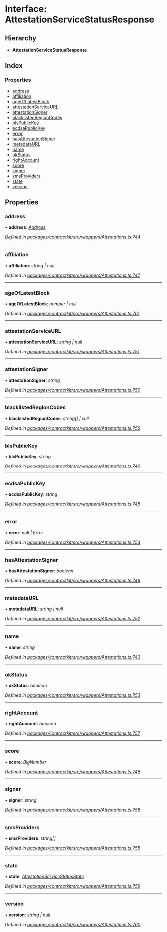 # Interface: AttestationServiceStatusResponse

## Hierarchy

* **AttestationServiceStatusResponse**

## Index

### Properties

* [address](_wrappers_attestations_.attestationservicestatusresponse.md#address)
* [affiliation](_wrappers_attestations_.attestationservicestatusresponse.md#affiliation)
* [ageOfLatestBlock](_wrappers_attestations_.attestationservicestatusresponse.md#ageoflatestblock)
* [attestationServiceURL](_wrappers_attestations_.attestationservicestatusresponse.md#attestationserviceurl)
* [attestationSigner](_wrappers_attestations_.attestationservicestatusresponse.md#attestationsigner)
* [blacklistedRegionCodes](_wrappers_attestations_.attestationservicestatusresponse.md#blacklistedregioncodes)
* [blsPublicKey](_wrappers_attestations_.attestationservicestatusresponse.md#blspublickey)
* [ecdsaPublicKey](_wrappers_attestations_.attestationservicestatusresponse.md#ecdsapublickey)
* [error](_wrappers_attestations_.attestationservicestatusresponse.md#error)
* [hasAttestationSigner](_wrappers_attestations_.attestationservicestatusresponse.md#hasattestationsigner)
* [metadataURL](_wrappers_attestations_.attestationservicestatusresponse.md#metadataurl)
* [name](_wrappers_attestations_.attestationservicestatusresponse.md#name)
* [okStatus](_wrappers_attestations_.attestationservicestatusresponse.md#okstatus)
* [rightAccount](_wrappers_attestations_.attestationservicestatusresponse.md#rightaccount)
* [score](_wrappers_attestations_.attestationservicestatusresponse.md#score)
* [signer](_wrappers_attestations_.attestationservicestatusresponse.md#signer)
* [smsProviders](_wrappers_attestations_.attestationservicestatusresponse.md#smsproviders)
* [state](_wrappers_attestations_.attestationservicestatusresponse.md#state)
* [version](_wrappers_attestations_.attestationservicestatusresponse.md#version)

## Properties

###  address

• **address**: *[Address](../modules/_base_.md#address)*

*Defined in [packages/contractkit/src/wrappers/Attestations.ts:744](https://github.com/celo-org/celo-monorepo/blob/master/packages/contractkit/src/wrappers/Attestations.ts#L744)*

___

###  affiliation

• **affiliation**: *string | null*

*Defined in [packages/contractkit/src/wrappers/Attestations.ts:747](https://github.com/celo-org/celo-monorepo/blob/master/packages/contractkit/src/wrappers/Attestations.ts#L747)*

___

###  ageOfLatestBlock

• **ageOfLatestBlock**: *number | null*

*Defined in [packages/contractkit/src/wrappers/Attestations.ts:761](https://github.com/celo-org/celo-monorepo/blob/master/packages/contractkit/src/wrappers/Attestations.ts#L761)*

___

###  attestationServiceURL

• **attestationServiceURL**: *string | null*

*Defined in [packages/contractkit/src/wrappers/Attestations.ts:751](https://github.com/celo-org/celo-monorepo/blob/master/packages/contractkit/src/wrappers/Attestations.ts#L751)*

___

###  attestationSigner

• **attestationSigner**: *string*

*Defined in [packages/contractkit/src/wrappers/Attestations.ts:750](https://github.com/celo-org/celo-monorepo/blob/master/packages/contractkit/src/wrappers/Attestations.ts#L750)*

___

###  blacklistedRegionCodes

• **blacklistedRegionCodes**: *string[] | null*

*Defined in [packages/contractkit/src/wrappers/Attestations.ts:756](https://github.com/celo-org/celo-monorepo/blob/master/packages/contractkit/src/wrappers/Attestations.ts#L756)*

___

###  blsPublicKey

• **blsPublicKey**: *string*

*Defined in [packages/contractkit/src/wrappers/Attestations.ts:746](https://github.com/celo-org/celo-monorepo/blob/master/packages/contractkit/src/wrappers/Attestations.ts#L746)*

___

###  ecdsaPublicKey

• **ecdsaPublicKey**: *string*

*Defined in [packages/contractkit/src/wrappers/Attestations.ts:745](https://github.com/celo-org/celo-monorepo/blob/master/packages/contractkit/src/wrappers/Attestations.ts#L745)*

___

###  error

• **error**: *null | Error*

*Defined in [packages/contractkit/src/wrappers/Attestations.ts:754](https://github.com/celo-org/celo-monorepo/blob/master/packages/contractkit/src/wrappers/Attestations.ts#L754)*

___

###  hasAttestationSigner

• **hasAttestationSigner**: *boolean*

*Defined in [packages/contractkit/src/wrappers/Attestations.ts:749](https://github.com/celo-org/celo-monorepo/blob/master/packages/contractkit/src/wrappers/Attestations.ts#L749)*

___

###  metadataURL

• **metadataURL**: *string | null*

*Defined in [packages/contractkit/src/wrappers/Attestations.ts:752](https://github.com/celo-org/celo-monorepo/blob/master/packages/contractkit/src/wrappers/Attestations.ts#L752)*

___

###  name

• **name**: *string*

*Defined in [packages/contractkit/src/wrappers/Attestations.ts:743](https://github.com/celo-org/celo-monorepo/blob/master/packages/contractkit/src/wrappers/Attestations.ts#L743)*

___

###  okStatus

• **okStatus**: *boolean*

*Defined in [packages/contractkit/src/wrappers/Attestations.ts:753](https://github.com/celo-org/celo-monorepo/blob/master/packages/contractkit/src/wrappers/Attestations.ts#L753)*

___

###  rightAccount

• **rightAccount**: *boolean*

*Defined in [packages/contractkit/src/wrappers/Attestations.ts:757](https://github.com/celo-org/celo-monorepo/blob/master/packages/contractkit/src/wrappers/Attestations.ts#L757)*

___

###  score

• **score**: *BigNumber*

*Defined in [packages/contractkit/src/wrappers/Attestations.ts:748](https://github.com/celo-org/celo-monorepo/blob/master/packages/contractkit/src/wrappers/Attestations.ts#L748)*

___

###  signer

• **signer**: *string*

*Defined in [packages/contractkit/src/wrappers/Attestations.ts:758](https://github.com/celo-org/celo-monorepo/blob/master/packages/contractkit/src/wrappers/Attestations.ts#L758)*

___

###  smsProviders

• **smsProviders**: *string[]*

*Defined in [packages/contractkit/src/wrappers/Attestations.ts:755](https://github.com/celo-org/celo-monorepo/blob/master/packages/contractkit/src/wrappers/Attestations.ts#L755)*

___

###  state

• **state**: *[AttestationServiceStatusState](../enums/_wrappers_attestations_.attestationservicestatusstate.md)*

*Defined in [packages/contractkit/src/wrappers/Attestations.ts:759](https://github.com/celo-org/celo-monorepo/blob/master/packages/contractkit/src/wrappers/Attestations.ts#L759)*

___

###  version

• **version**: *string | null*

*Defined in [packages/contractkit/src/wrappers/Attestations.ts:760](https://github.com/celo-org/celo-monorepo/blob/master/packages/contractkit/src/wrappers/Attestations.ts#L760)*
